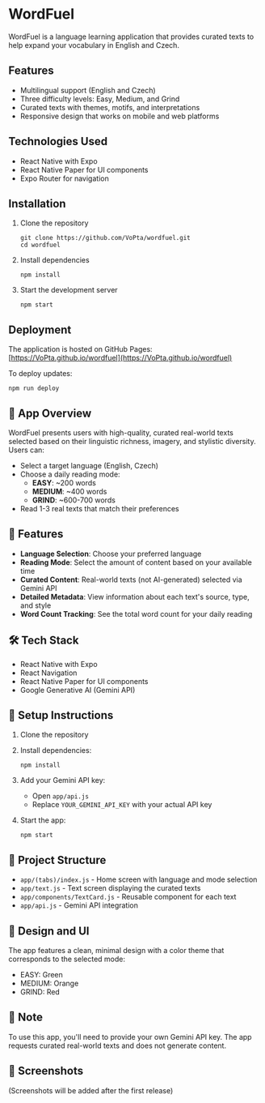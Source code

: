 # WordFuel

WordFuel is a language learning application that provides curated texts to help expand your vocabulary in English and Czech.

## Features

- Multilingual support (English and Czech)
- Three difficulty levels: Easy, Medium, and Grind
- Curated texts with themes, motifs, and interpretations
- Responsive design that works on mobile and web platforms

## Technologies Used

- React Native with Expo
- React Native Paper for UI components
- Expo Router for navigation

## Installation

1. Clone the repository
   ```
   git clone https://github.com/VoPta/wordfuel.git
   cd wordfuel
   ```

2. Install dependencies
   ```
   npm install
   ```

3. Start the development server
   ```
   npm start
   ```

## Deployment

The application is hosted on GitHub Pages: [https://VoPta.github.io/wordfuel](https://VoPta.github.io/wordfuel)

To deploy updates:
```
npm run deploy
```

## 📱 App Overview

WordFuel presents users with high-quality, curated real-world texts selected based on their linguistic richness, imagery, and stylistic diversity. Users can:

- Select a target language (English, Czech)
- Choose a daily reading mode:
  - **EASY**: ~200 words
  - **MEDIUM**: ~400 words
  - **GRIND**: ~600-700 words
- Read 1-3 real texts that match their preferences

## 🚀 Features

- **Language Selection**: Choose your preferred language
- **Reading Mode**: Select the amount of content based on your available time
- **Curated Content**: Real-world texts (not AI-generated) selected via Gemini API
- **Detailed Metadata**: View information about each text's source, type, and style
- **Word Count Tracking**: See the total word count for your daily reading

## 🛠️ Tech Stack

- React Native with Expo
- React Navigation
- React Native Paper for UI components
- Google Generative AI (Gemini API)

## 🔧 Setup Instructions

1. Clone the repository
2. Install dependencies:
   ```
   npm install
   ```
3. Add your Gemini API key:
   - Open `app/api.js`
   - Replace `YOUR_GEMINI_API_KEY` with your actual API key

4. Start the app:
   ```
   npm start
   ```
   
## 📂 Project Structure

- `app/(tabs)/index.js` - Home screen with language and mode selection
- `app/text.js` - Text screen displaying the curated texts
- `app/components/TextCard.js` - Reusable component for each text
- `app/api.js` - Gemini API integration

## 🎨 Design and UI

The app features a clean, minimal design with a color theme that corresponds to the selected mode:
- EASY: Green
- MEDIUM: Orange
- GRIND: Red

## 📝 Note

To use this app, you'll need to provide your own Gemini API key. The app requests curated real-world texts and does not generate content.

## 📱 Screenshots

(Screenshots will be added after the first release)
